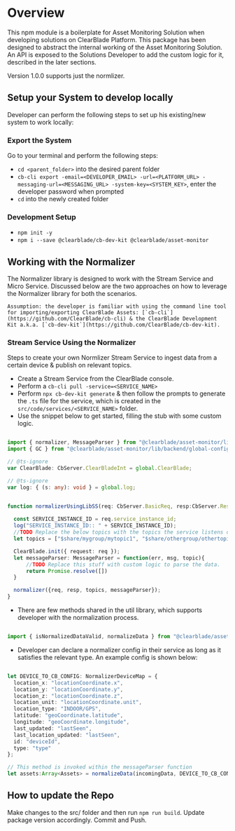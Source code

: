 # Overview

This npm module is a boilerplate for Asset Monitoring Solution when developing solutions on ClearBlade Platform. This package has been designed to abstract the internal working of the Asset Monitoring Solution. An API is exposed to the Solutions Developer to add the custom logic for it, described in the later sections. 

Version 1.0.0 supports just the normlizer. 

## Setup your System to develop locally
Developer can perform the following steps to set up his existing/new system to work locally: 

### Export the System

Go to your terminal and perform the following steps:

* `cd <parent_folder>` into the desired parent folder
* `cb-cli export -email=<DEVELOPER_EMAIL> -url=<PLATFORM_URL> -messaging-url=<MESSAGING_URL> -system-key=<SYSTEM_KEY>`, enter the developer password when prompted
* `cd` into the newly created folder

### Development Setup

* `npm init -y`
* `npm i --save @clearblade/cb-dev-kit @clearblade/asset-monitor`
 

## Working with the Normalizer

The Normalizer library is designed to work with the Stream Service and Micro Service. Discussed below are the two approaches on how to leverage the Normalizer library for both the scenarios. 

    Assumption: the developer is familiar with using the command line tool for importing/exporting ClearBlade Assets: [`cb-cli`](https://github.com/ClearBlade/cb-cli) & the ClearBlade Development Kit a.k.a. [`cb-dev-kit`](https://github.com/ClearBlade/cb-dev-kit).

### Stream Service Using the Normalizer

Steps to create your own Normlizer Stream Service to ingest data from a certain device & publish on relevant topics. 

* Create a Stream Service from the ClearBlade console.
* Perform a `cb-cli pull -service=<SERVICE_NAME>`
* Perform `npx cb-dev-kit generate` & then follow the prompts to generate the `.ts` file for the service, which is created in the `src/code/services/<SERVICE_NAME>` folder.
* Use the snippet below to get started, filling the stub with some custom logic.

```typescript

import { normalizer, MessageParser } from "@clearblade/asset-monitor/lib/backend/normalizer";
import { GC } from "@clearblade/asset-monitor/lib/backend/global-config";

// @ts-ignore
var ClearBlade: CbServer.ClearBladeInt = global.ClearBlade;

// @ts-ignore
var log: { (s: any): void } = global.log;


function normalizerUsingLibSS(req: CbServer.BasicReq, resp:CbServer.Resp{
    
  const SERVICE_INSTANCE_ID = req.service_instance_id;
  log("SERVICE_INSTANCE_ID:: " + SERVICE_INSTANCE_ID);
  //TODO Replace the below topics with the topics the service listens on.
  let topics = ["$share/mygroup/mytopic1", "$share/othergroup/othertopic1"];

  ClearBlade.init({ request: req });
  let messageParser: MessageParser = function(err, msg, topic){
      //TODO Replace this stuff with custom logic to parse the data.
      return Promise.resolve([])
  }

  normalizer({req, resp, topics, messageParser});
}
```

* There are few methods shared in the util library, which supports developer with the normalization process.

```typescript

import { isNormalizedDataValid, normalizeData } from "@clearblade/asset-monitor/lib/backend/util";

```

* Developer can declare a normalizer config in their service as long as it satisfies the relevant type. An example config is shown below:

```typescript

let DEVICE_TO_CB_CONFIG: NormalizerDeviceMap = {
  location_x: "locationCoordinate.x",
  location_y: "locationCoordinate.y",
  location_z: "locationCoordinate.z",
  location_unit: "locationCoordinate.unit",
  location_type: "INDOOR/GPS",
  latitude: "geoCoordinate.latitude",
  longitude: "geoCoordinate.longitude",
  last_updated: "lastSeen",
  last_location_updated: "lastSeen",
  id: "deviceId",
  type: "type"
};

// This method is invoked within the messageParser function
let assets:Array<Assets> = normalizeData(incomingData, DEVICE_TO_CB_CONFIG);

```


## How to update the Repo

Make changes to the src/ folder and then run `npm run build`. Update package version accordingly. Commit and Push. 
